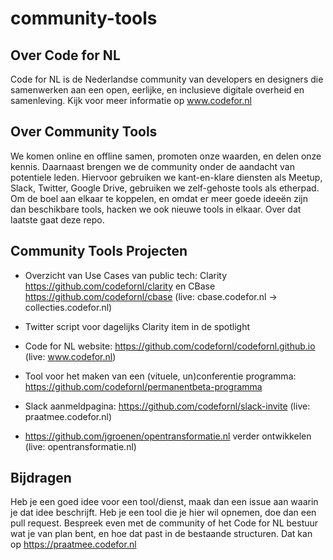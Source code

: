# community-tools

## Over Code for NL

Code for NL is de Nederlandse community van developers en designers die samenwerken aan een open, eerlijke, en inclusieve digitale overheid en samenleving. Kijk voor meer informatie op www.codefor.nl

## Over Community Tools

We komen online en offline samen, promoten onze waarden, en delen onze kennis. Daarnaast brengen we de community onder de aandacht van potentiele leden. Hiervoor gebruiken we kant-en-klare diensten als Meetup, Slack, Twitter, Google Drive, gebruiken we zelf-gehoste tools als etherpad. Om de boel aan elkaar te koppelen, en omdat er meer goede ideeën zijn dan beschikbare tools, hacken we ook nieuwe tools in elkaar. Over dat laatste gaat deze repo.

## Community Tools Projecten

- Overzicht van Use Cases van public tech: Clarity https://github.com/codefornl/clarity en CBase https://github.com/codefornl/cbase (live: cbase.codefor.nl -> collecties.codefor.nl)

- Twitter script voor dagelijks Clarity item in de spotlight

- Code for NL website: https://github.com/codefornl/codefornl.github.io (live: www.codefor.nl)

- Tool voor het maken van een (vituele, un)conferentie programma: https://github.com/codefornl/permanentbeta-programma

- Slack aanmeldpagina: https://github.com/codefornl/slack-invite (live: praatmee.codefor.nl)

- https://github.com/jgroenen/opentransformatie.nl verder ontwikkelen (live: opentransformatie.nl)

## Bijdragen

Heb je een goed idee voor een tool/dienst, maak dan een issue aan waarin je dat idee beschrijft. Heb je een tool die je hier wil opnemen, doe dan een pull request. Bespreek even met de community of het Code for NL bestuur wat je van plan bent, en hoe dat past in de bestaande structuren. Dat kan op https://praatmee.codefor.nl
